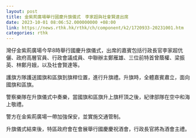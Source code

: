 ```yaml
---
layout: post
title: 金紫荊廣場舉行國慶升旗儀式　李家超與社會賢達出席
date: 2023-10-01 08:06:52.000000000 +08:00
link: https://news.rthk.hk/rthk/ch/component/k2/1720933-20231001.htm
categories: rthk
---
```


灣仔金紫荊廣場今早8時舉行國慶升旗儀式，出席的嘉賓包括行政長官李家超伉儷、政府高層官員、行政會議成員、中聯辦主鄭雁雄、三位前特首曾蔭權、梁振英、林鄭月娥，以及社會賢達等。

護旗方隊護送國旗和區旗到旗桿位置，進行升旗禮。升旗時，全體嘉賓肅立，面向國旗和區旗。

警察樂隊在升旗儀式中奏樂，當國旗和區旗升上旗杆頂之後，紀律部隊在空中和海上敬禮。

警方在金紫荊廣場一帶加強保安，並實施交通管制。

升旗儀式結束後，特區政府會在會展舉行國慶慶祝酒會，行政長官將為酒會主禮。
